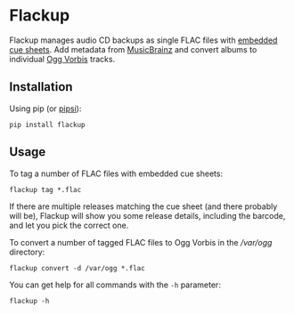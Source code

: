 # Flackup

Flackup manages audio CD backups as single FLAC files with [embedded cue
sheets][cuesheet]. Add metadata from [MusicBrainz][] and convert albums to
individual [Ogg Vorbis][] tracks.

## Installation

Using pip (or [pipsi][]):

    pip install flackup

## Usage

To tag a number of FLAC files with embedded cue sheets:

    flackup tag *.flac

If there are multiple releases matching the cue sheet (and there probably will
be), Flackup will show you some release details, including the barcode, and let
you pick the correct one.

To convert a number of tagged FLAC files to Ogg Vorbis in the */var/ogg*
directory:

    flackup convert -d /var/ogg *.flac

You can get help for all commands with the `-h` parameter:

    flackup -h

  [cuesheet]: https://xiph.org/flac/documentation_tools_flac.html#encoding_options
  [MusicBrainz]: https://musicbrainz.org/
  [Ogg Vorbis]: https://xiph.org/vorbis/
  [pipsi]: https://github.com/mitsuhiko/pipsi
